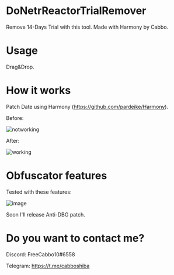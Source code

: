 # DoNetrReactorTrialRemover
Remove 14-Days Trial with this tool. Made with Harmony by Cabbo.

# Usage

Drag&Drop.


# How it works

Patch Date using Harmony (https://github.com/pardeike/Harmony).

Before:

![notworking](https://user-images.githubusercontent.com/92642446/193875830-28fb476f-913c-49d8-a84a-3463b42f1491.PNG)

After:

![working](https://user-images.githubusercontent.com/92642446/193875842-57d7e5a7-13d6-45b4-b7f2-a97a86d75da0.png)

# Obfuscator features

Tested with these features:

![image](https://user-images.githubusercontent.com/92642446/193877818-df2382f6-bc23-467d-805d-be284183fe84.png)

Soon I'll release Anti-DBG patch.


# Do you want to contact me?
Discord: FreeCabbo10#6558

Telegram: https://t.me/cabboshiba
